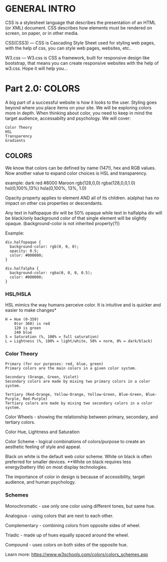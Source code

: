 # GENERAL INTRO
CSS is a stylesheet language that describes the presentation of an HTML (or XML) document.
CSS describes how elements must be rendered on screen, on paper, or in other media.

CSS(CSS3) — CSS is Cascading Style Sheet used for styling web pages, with the help of css, you can style web pages, websites, etc..

W3.css — W3.css is CSS a framework, built for responsive design like bootstrap, that means you can create responsive websites with the help of w3.css.
Hope it will help you…


# Part 2.0: COLORS

A big part of a successful website is how it looks to the user.  Styling goes beyond where you place items on your site. We will be exploring colors more in depth. When thinking about color, you need to keep in mind the target audience, accessabilty and psychology.
 We will cover:
```
Color Theory
HSL
Transparency
Gradients
```

## COLORS

We know that colors can be defined by name (147!), hex and RGB values. Now another value to expand color choices is HSL and transparency.

example: dark red
    #8000
    Maroon
    rgb(128,0,0)
    rgba(128,0,0,1.0)
    hsl(0,100%,13%)
    hsla(0,100%, 13%, 1.0)
    
Opacity property applies to element AND all of its children.
a(alpha) has no impact on other css properties or descendants.

Any text in halfopaque div will be 50% opaque while text in halfalpha div will be black/only background color of that single element will be slightly opaque. (background-color is not inherited property(?))

Example:
```
div.halfopaque {
  background-color: rgb(0, 0, 0);
  opacity: 0.5;
  color: #000000;
}

div.halfalpha {
  background-color: rgba(0, 0, 0, 0.5);
  color: #000000;
}
```


### HSL/HSLA

HSL mimics the way humans perceive color. It is intuitive and is quicker and easier to make changes*

```
H = Hue (0-359)
    0(or 360) is red
    120 is green
    240 blue
S = Saturation (%, 100% = full saturation)
L = Lightness (%, 100% = light/white, 50% = norm, 0% = dark/black)
```

### Color Theory

```
Primary (for our purposes: red, blue, green)
Primary colors are the main colors in a given color system.

Secondary (Orange, Green, Violet)
Secondary colors are made by mixing two primary colors in a color system.

Tertiary (Red-Orange, Yellow-Orange, Yellow-Green, Blue-Green, Blue-Purple, Red-Purple)
Tertiary colors are made by mixing two secondary colors in a color system.
```

Color Wheels - showing the relationship between primary, secondary, and tertiary colors.

Color Hue, Lightness and Saturation

Color Scheme - logical combinations of colors/purpose to create an aesthetic feeling of style and appeal.

Black on white is the default web color scheme.
White on black is often preferred for smaller devices.
**White on black requires less energy(battery life) on most display technologies. 

The importance of color in design is because of accessibility, target audience, and human psychology.


### Schemes

Monochromatic - use only one color using different tones, but same hue.

Analogous - using colors that are next to each other.

Complementary - combining colors from opposite sides of wheel.

Triadic - made up of hues equally spaced around the wheel.

Compound - uses colors on both sides of the opposite hue.

Learn more:
https://www.w3schools.com/colors/colors_schemes.asp






